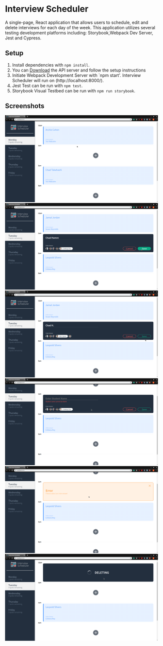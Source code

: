# Interview Scheduler

A single-page, React application that allows users to schedule, edit and delete interviews for each day of the week. This application utilizes several testing development platforms including: Storybook,Webpack Dev Server, Jest and Cypress.

## Setup

1. Install dependencies with `npm install`.
2. You can [Download](https://github.com/Don-Stevenson/scheduler-api) the API server and follow the setup instructions
3. Initiate Webpack Development Server with `npm start'. Interview Scheduler will run on (http://localhost:8000/).
4. Jest Test can be run with `npm test`.
5. Storybook Visual Testbed can be run with `npm run storybook`.

## Screenshots

!["Main Interface"](https://github.com/Don-Stevenson/scheduler/blob/master/docs/Main%20interface.png)
!["Add an interview"](https://github.com/Don-Stevenson/scheduler/blob/master/docs/Add%20Interview%20.png)
!["Edit the interview"](https://github.com/Don-Stevenson/scheduler/blob/master/docs/Edit%20the%20interview.png)
!["Error - student name is blank"](https://github.com/Don-Stevenson/scheduler/blob/master/docs/error%20if%20student%20name%20is%20blank.png)
!["Error - interviewer is not selected](https://github.com/Don-Stevenson/scheduler/blob/master/docs/error%20message%20-%20select%20an%20interviewer.png)
!["Deleting an interview"](https://github.com/Don-Stevenson/scheduler/blob/master/docs/Deleting%20an%20interview.png)
